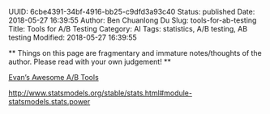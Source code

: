 UUID: 6cbe4391-34bf-4916-bb25-c9dfd3a93c40
Status: published
Date: 2018-05-27 16:39:55
Author: Ben Chuanlong Du
Slug: tools-for-ab-testing
Title: Tools for A/B Testing
Category: AI
Tags: statistics, A/B testing, AB testing
Modified: 2018-05-27 16:39:55

**
Things on this page are
fragmentary and immature notes/thoughts of the author.
Please read with your own judgement!
**

[Evan’s Awesome A/B Tools](http://www.evanmiller.org/ab-testing/)

http://www.statsmodels.org/stable/stats.html#module-statsmodels.stats.power
